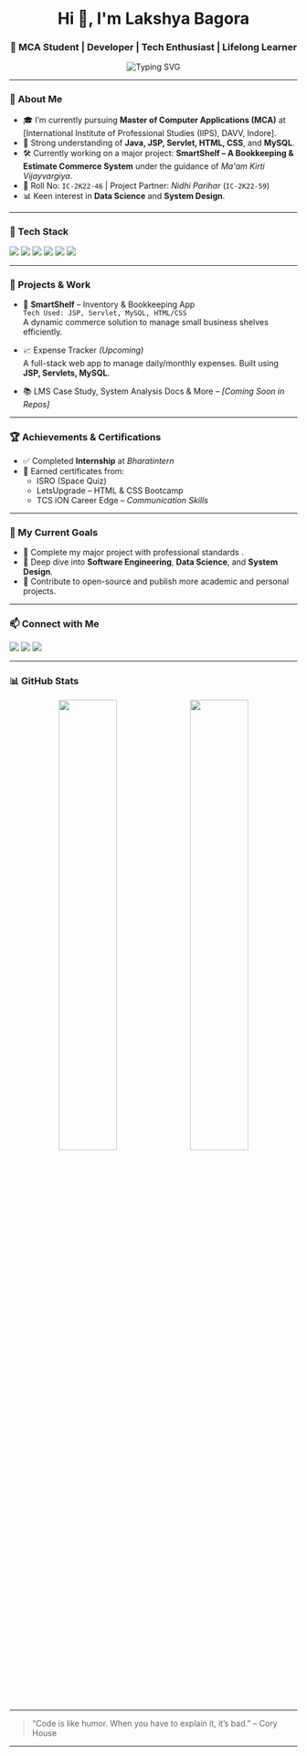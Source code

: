 <h1 align="center">Hi 👋, I'm Lakshya Bagora</h1>
<h3 align="center">🚀 MCA Student | Developer | Tech Enthusiast | Lifelong Learner</h3>

<p align="center">
  <img src="https://readme-typing-svg.demolab.com?font=Fira+Code&duration=2000&pause=1000&center=true&width=600&lines=MCA+@+IIPS+(DAVV)+%7C+Class+of+2K22;Passionate+about+Web+%26+Software+Development;Always+Learning+Something+New!" alt="Typing SVG" />
</p>


---

### 🌟 About Me
- 🎓 I’m currently pursuing **Master of Computer Applications (MCA)** at [International Institute of Professional Studies (IIPS), DAVV, Indore].
- 🧠 Strong understanding of **Java, JSP, Servlet, HTML, CSS**, and **MySQL**.
- 🛠️ Currently working on a major project: **SmartShelf – A Bookkeeping & Estimate Commerce System** under the guidance of *Ma'am Kirti Vijayvargiya*.
- 🧾 Roll No: `IC-2K22-46` | Project Partner: *Nidhi Parihar* (`IC-2K22-59`)
- 📊 Keen interest in **Data Science** and **System Design**.

---

### 🧰 Tech Stack
<p align="left">
  <img src="https://img.shields.io/badge/Java-E34F26?style=for-the-badge&logo=java&logoColor=white"/>
  <img src="https://img.shields.io/badge/JSP-007396?style=for-the-badge&logo=java&logoColor=white"/>
  <img src="https://img.shields.io/badge/Servlets-FF6C37?style=for-the-badge&logo=apachetomcat&logoColor=white"/>
  <img src="https://img.shields.io/badge/MySQL-005C84?style=for-the-badge&logo=mysql&logoColor=white"/>
  <img src="https://img.shields.io/badge/HTML5-E34F26?style=for-the-badge&logo=html5&logoColor=white"/>
  <img src="https://img.shields.io/badge/CSS3-1572B6?style=for-the-badge&logo=css3&logoColor=white"/>
</p>

---

### 💼 Projects & Work
- 🚧 **SmartShelf** – Inventory & Bookkeeping App  
  `Tech Used: JSP, Servlet, MySQL, HTML/CSS`  
  A dynamic commerce solution to manage small business shelves efficiently.

- 📈 Expense Tracker *(Upcoming)*  
  A full-stack web app to manage daily/monthly expenses. Built using **JSP, Servlets, MySQL**.

- 📚 LMS Case Study, System Analysis Docs & More – *[Coming Soon in Repos]*

---

### 🏆 Achievements & Certifications
- ✅ Completed **Internship** at *Bharatintern*
- 📜 Earned certificates from:
  - ISRO (Space Quiz)
  - LetsUpgrade – HTML & CSS Bootcamp
  - TCS iON Career Edge – *Communication Skills*

---

### 📅 My Current Goals
- 🔨 Complete my major project with professional standards .
- 🧪 Deep dive into **Software Engineering**, **Data Science**, and **System Design**.
- 🎯 Contribute to open-source and publish more academic and personal projects.

---

### 📫 Connect with Me

<p align="left">
  <a href="mailto:lakshya.bagora2004@gmail.com"><img src="https://img.shields.io/badge/Email-D14836?style=for-the-badge&logo=gmail&logoColor=white"></a>
  <a href="[https://www.linkedin.com/in/your-profile](https://www.linkedin.com/in/lakshya-bagora-22b5a1282?utm_source=share&utm_campaign=share_via&utm_content=profile&utm_medium=android_app)" target="_blank"><img src="https://img.shields.io/badge/LinkedIn-0077B5?style=for-the-badge&logo=linkedin&logoColor=white"></a>
  <a href="https://github.com/LakshyaBagora"><img src="https://img.shields.io/badge/GitHub-100000?style=for-the-badge&logo=github&logoColor=white"></a>
</p>

---

### 📊 GitHub Stats
<p align="center">
  <img src="https://github-readme-stats.vercel.app/api?username=LakshyaBagora&show_icons=true&theme=radical" width="45%"/>
  <img src="https://github-readme-streak-stats.herokuapp.com?user=LakshyaBagora&theme=radical&hide_border=false" width="45%"/>
</p>

---

> “Code is like humor. When you have to explain it, it’s bad.” – Cory House

---

